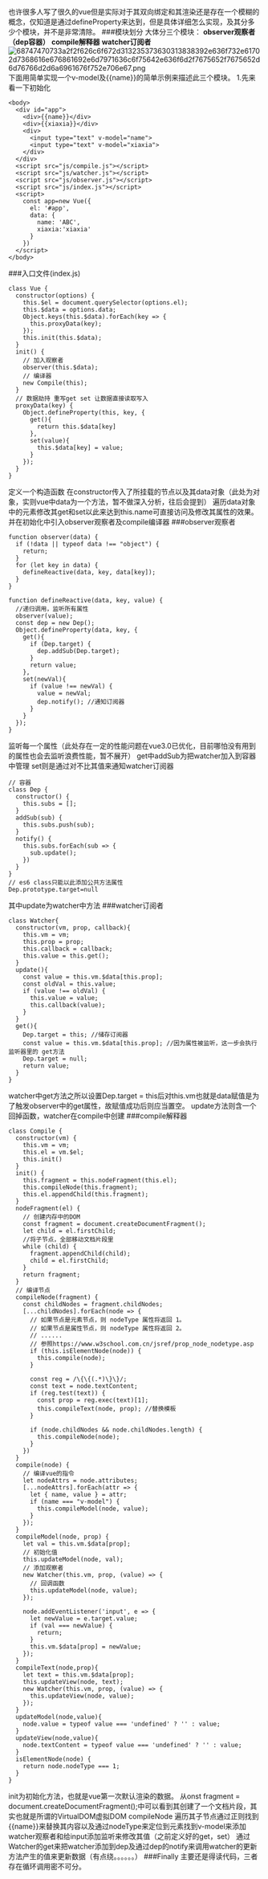也许很多人写了很久的vue但是实际对于其双向绑定和其渲染还是存在一个模糊的概念，仅知道是通过defineProperty来达到，但是具体详细怎么实现，及其分多少个模块，并不是非常清除。
###模块划分
大体分三个模块：
**observer观察者（dep容器）**
**compile解释器**
**watcher订阅者**
![68747470733a2f2f626c6f672d313235373630313838392e636f732e61702d7368616e676861692e6d7971636c6f75642e636f6d2f7675652f7675652d6d76766d2d6a6961676f752e706e67.png](https://upload-images.jianshu.io/upload_images/17619523-ec430d173c325d01.png?imageMogr2/auto-orient/strip%7CimageView2/2/w/1240)
下面用简单实现一个v-model及{{name}}的简单示例来描述此三个模块。
1.先来看一下初始化
```
<body>
  <div id="app">
    <div>{{name}}</div>
    <div>{{xiaxia}}</div>
    <div>
      <input type="text" v-model="name">
      <input type="text" v-model="xiaxia">
    </div>
  </div>
  <script src="js/compile.js"></script>
  <script src="js/watcher.js"></script>
  <script src="js/observer.js"></script>
  <script src="js/index.js"></script>
  <script>
    const app=new Vue({
      el: '#app',
      data: {
        name: 'ABC',
        xiaxia:'xiaxia'
      }
    })
  </script>
</body>
```
###入口文件(index.js)
```
class Vue {
  constructor(options) {
    this.$el = document.querySelector(options.el);
    this.$data = options.data;
    Object.keys(this.$data).forEach(key => {
      this.proxyData(key);
    });
    this.init(this.$data);
  }
  init() {
    // 加入观察者
    observer(this.$data);
    // 编译器
    new Compile(this);
  }
  // 数据劫持 重写get set 让数据直接读取写入
  proxyData(key) {
    Object.defineProperty(this, key, {
      get(){
        return this.$data[key]
      },
      set(value){
        this.$data[key] = value;
      }
    });
  }
}
```
定义一个构造函数
在constructor传入了所挂载的节点以及其data对象（此处为对象，实则vue中data为一个方法，暂不做深入分析，往后会提到）
遍历data对象中的元素修改其get和set以此来达到this.name可直接访问及修改其属性的效果。
并在初始化中引入observer观察者及compile编译器
###observer观察者
```
function observer(data) {
  if (!data || typeof data !== "object") {
    return;
  }
  for (let key in data) {
    defineReactive(data, key, data[key]);
  }
}

function defineReactive(data, key, value) {
  //递归调用，监听所有属性
  observer(value);
  const dep = new Dep();
  Object.defineProperty(data, key, {
    get(){
      if (Dep.target) {
        dep.addSub(Dep.target);
      }
      return value;
    },
    set(newVal){
      if (value !== newVal) {
        value = newVal;
        dep.notify(); //通知订阅器
      }
    }
  });
}
```
监听每一个属性（此处存在一定的性能问题在vue3.0已优化，目前哪怕没有用到的属性也会去监听浪费性能，暂不展开）
get中addSub为把watcher加入到容器中管理
set则是通过对不比其值来通知watcher订阅器
```
// 容器
class Dep {
  constructor() {
    this.subs = [];
  }
  addSub(sub) {
    this.subs.push(sub);
  }
  notify() {
    this.subs.forEach(sub => {
      sub.update();
    })
  }
}
// es6 class只能以此添加公共方法属性
Dep.prototype.target=null
```
其中update为watcher中方法
###watcher订阅者
```
class Watcher{
  constructor(vm, prop, callback){
    this.vm = vm;
    this.prop = prop;
    this.callback = callback;
    this.value = this.get();
  }
  update(){
    const value = this.vm.$data[this.prop];
    const oldVal = this.value;
    if (value !== oldVal) {
      this.value = value;
      this.callback(value);
    }
  }
  get(){
    Dep.target = this; //储存订阅器
    const value = this.vm.$data[this.prop]; //因为属性被监听，这一步会执行监听器里的 get方法
    Dep.target = null;
    return value;
  }
}
```
watcher中get方法之所以设置Dep.target = this后对this.vm也就是data赋值是为了触发observer中的get属性，故赋值成功后则应当置空。
update方法则含一个回掉函数，watcher在compile中创建
###compile解释器
```
class Compile {
  constructor(vm) {
    this.vm = vm;
    this.el = vm.$el;
    this.init()
  }
  init() {
    this.fragment = this.nodeFragment(this.el);
    this.compileNode(this.fragment);
    this.el.appendChild(this.fragment);
  }
  nodeFragment(el) {
    // 创建内存中的DOM
    const fragment = document.createDocumentFragment();
    let child = el.firstChild;
    //将子节点，全部移动文档片段里
    while (child) {
      fragment.appendChild(child);
      child = el.firstChild;
    }
    return fragment;
  }
  // 编译节点
  compileNode(fragment) {
    const childNodes = fragment.childNodes;
    [...childNodes].forEach(node => {
      // 如果节点是元素节点，则 nodeType 属性将返回 1。
      // 如果节点是属性节点，则 nodeType 属性将返回 2。
      // ......
      // 参照https://www.w3school.com.cn/jsref/prop_node_nodetype.asp
      if (this.isElementNode(node)) {
        this.compile(node);
      }

      const reg = /\{\{(.*)\}\}/;
      const text = node.textContent;
      if (reg.test(text)) {
        const prop = reg.exec(text)[1];
        this.compileText(node, prop); //替换模板
      }

      if (node.childNodes && node.childNodes.length) {
        this.compileNode(node);
      }
    })
  }
  compile(node) {
    // 编译vue的指令
    let nodeAttrs = node.attributes;
    [...nodeAttrs].forEach(attr => {
      let { name, value } = attr;
      if (name === "v-model") {
        this.compileModel(node, value);
      }
    });
  }
  compileModel(node, prop) {
    let val = this.vm.$data[prop];
    // 初始化值
    this.updateModel(node, val);
    // 添加观察者
    new Watcher(this.vm, prop, (value) => {
      // 回调函数
      this.updateModel(node, value);
    });

    node.addEventListener('input', e => {
      let newValue = e.target.value;
      if (val === newValue) {
        return;
      }
      this.vm.$data[prop] = newValue;
    });
  }
  compileText(node,prop){
    let text = this.vm.$data[prop];
    this.updateView(node, text);
    new Watcher(this.vm, prop, (value) => {
      this.updateView(node, value);
    });
  }
  updateModel(node,value){
    node.value = typeof value === 'undefined' ? '' : value;
  }
  updateView(node,value){
    node.textContent = typeof value === 'undefined' ? '' : value;
  }
  isElementNode(node) {
    return node.nodeType === 1;
  }
}
```
init为初始化方法，也就是vue第一次默认渲染的数据。
从onst fragment = document.createDocumentFragment();中可以看到其创建了一个文档片段，其实也就是所谓的VirtualDOM虚拟DOM
compileNode 遍历其子节点通过正则找到{{name}}来替换其内容以及通过nodeType来定位到元素找到v-model来添加watcher观察者和给input添加监听来修改其值（之前定义好的get，set）
通过Watcher的get来把watcher添加到dep及通过dep的notify来调用watcher的更新方法产生的值来更新数据（有点绕。。。。。。）
###Finally
主要还是得读代码，三者存在循环调用密不可分。
